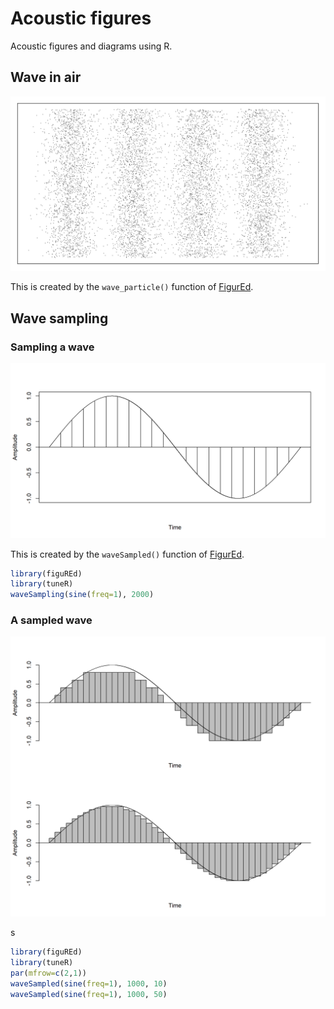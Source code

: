 # Acoustic figures

Acoustic figures and diagrams using R.

## Wave in air

![A wave in air](/imgs/wave-in-air.png)

This is created by the `wave_particle()` function of [FigurEd](https://github.com/edwbaker/figured).

## Wave sampling

### Sampling a wave

![Sampling a waveform](/imgs/wave-sampling.png)

This is created by the `waveSampled()` function of [FigurEd](https://github.com/edwbaker/figured).

```R
library(figuREd)
library(tuneR)
waveSampling(sine(freq=1), 2000)
```

### A sampled wave

![A sampled wave](/imgs/sampled-wave.png)

s

```R
library(figuREd)
library(tuneR)
par(mfrow=c(2,1))
waveSampled(sine(freq=1), 1000, 10)
waveSampled(sine(freq=1), 1000, 50)
```